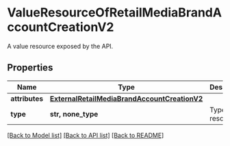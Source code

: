 # ValueResourceOfRetailMediaBrandAccountCreationV2

A value resource exposed by the API.

## Properties
Name | Type | Description | Notes
------------ | ------------- | ------------- | -------------
**attributes** | [**ExternalRetailMediaBrandAccountCreationV2**](ExternalRetailMediaBrandAccountCreationV2.md) |  | [optional] 
**type** | **str, none_type** | Type of the resource. | [optional] 

[[Back to Model list]](../README.md#documentation-for-models) [[Back to API list]](../README.md#documentation-for-api-endpoints) [[Back to README]](../README.md)


